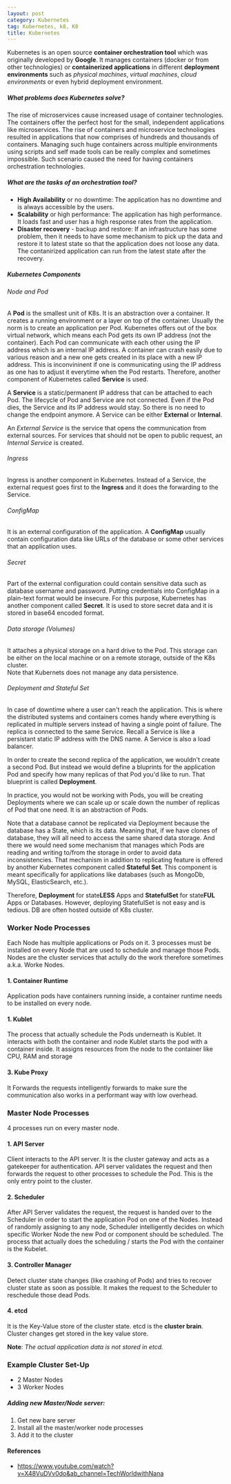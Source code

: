 ```yaml
---
layout: post
category: Kubernetes
tag: Kubernetes, k8, K8
title: Kubernetes
---
```

Kubernetes is an open source **container orchestration tool** which was originally developed by **Google**. It manages 
containers (docker or from other technologies) or **containerized applications** in different **deployment environments** 
such as *physical machines*, *virtual machines*, *cloud environments* or even hybrid deployment environment.

##### What problems does Kubernetes solve?
The rise of microservices cause increased usage of container technologies.
The containers offer the perfect host for the small, independent applications like microservices.
The rise of containers and microservice technoliogies resulted in applications that now comprises of hundreds and thousands of containers.
Managing such huge containers across multiple environments using scripts and self made tools can be really complex and sometimes impossible.
Such scenario caused the need for having containers orchestration technologies.

##### What are the tasks of an orchestration tool?
- **High Availability** or no downtime:
    The application has no downtime and is always accessible by the users.
- **Scalability** or high performance:
    The application has high performance. It loads fast and user has a high response rates from the application. 
- **Disaster recovery** - backup and restore:
    If an infrastructure has some problem, then it needs to have some mechanism to pick up the data and restore it to latest state so that the application does not loose any data.
    The contanirized application can run from the latest state after the recovery.

##### Kubernetes Components
###### Node and Pod
A **Pod** is the smallest unit of K8s. It is an abstraction over a container. It creates a running environment or a layer on top of the container. Usually the norm is to create an application per Pod.
Kubernetes offers out of the box virtual network, which means each Pod gets its own IP address (not the container). Each Pod can communicate with each other using the IP address which is an internal IP address.
A container can crash easily due to various reason and a new one gets created in its place with a new IP address.
This is inconvininent if one is communicating using the IP address as one has to adjust it everytime when the Pod restarts.
Therefore, another component of Kubernetes called **Service** is used.

A **Service** is a static/permanent IP address that can be attached to each Pod.
The lifecycle of Pod and Service are not connected. Even if the Pod dies, the Service and its IP address would stay. So there is no need to change the endpoint anymore.
A Service can be either **External** or **Internal**.

An *External Service* is the service that opens the communication from external sources.
For services that should not be open to public request, an *Internal Service* is created.

###### Ingress
Ingress is another component in Kubernetes. Instead of a Service, the external request goes first to the **Ingress** and it does the forwarding to the Service.

###### ConfigMap
It is an external configuration of the application. A **ConfigMap** usually contain configuration data like URLs of the database or some other services that an application uses.

###### Secret
Part of the external configuration could contain sensitive data such as database username and password. 
Putting credentials into ConfigMap in a plain-text format would be insecure.
For this purpose, Kubernetes has another component called **Secret**.
It is used to store secret data and it is stored in base64 encoded format.

###### Data storage (Volumes)
It attaches a physical storage on a hard drive to the Pod. This storage can be either on the local machine or on a remote storage, outside of the K8s cluster.  
Note that Kubernets does not manage any data persistence.

###### Deployment and Stateful Set
In case of downtime where a user can't reach the application.
This is where the distributed systems and containers comes handy where everything is replicated in multiple servers instead of having a single point of failure.
The replica is connected to the same Service. Recall a Service is like a persistant static IP address with the DNS name.
A Service is also a load balancer.

In order to create the second replica of the application, we wouldn't create a second Pod. But instead we would define a bluprints for the application Pod and specify how many replicas of that Pod you'd like to run.
That blueprint is called **Deployment**.

In practice, you would not be working with Pods, you will be creating Deployments where we can scale up or scale down the number of replicas of Pod that one need.
It is an abstraction of Pods.

Note that a database cannot be replicated via Deployment because the database has a State, which is its data.
Meaning that, if we have clones of database, they will all need to access the same shared data storage. And there we would need some mechanism that manages which Pods are reading and writing to/from the storage in order to avoid data inconsistencies.
That mechanism in addition to replicating feature is offered by another Kubernetes component called **Stateful Set**.
This component is meant specifically for applications like databases (such as MongoDb, MySQL, ElasticSearch, etc.).

Therefore, **Deployment** for state**LESS** Apps and **StatefulSet** for state**FUL** Apps or Databases.
However, deploying StatefulSet is not easy and is tedious. DB are often hosted outside of K8s cluster.

### Worker Node Processes
Each Node has multiple applications or Pods on it.
3 processes must be installed on every Node that are used to schedule and manage those Pods.
Nodes are the cluster services that actully do the work therefore sometimes  a.k.a. Worke Nodes.
#### 1. Container Runtime
Application pods have containers running inside, a container runtime needs to be installed on every node.

#### 1. Kublet
The process that actually schedule the Pods underneath is Kublet.
It interacts with both the container and node
Kublet starts the pod with a container inside. 
It assigns resources from the node to the container like CPU, RAM and storage
    
#### 3. Kube Proxy
It Forwards the requests intelligently forwards to make sure the communication also works in a performant way with low overhead.

### Master Node Processes
4 processes run on every master node.
#### 1. API Server
Client interacts to the API server. It is the cluster gateway and acts as a gatekeeper for authentication.
API server validates the request and then forwards the request to other processes to schedule the Pod.
This is the only entry point to the cluster.

#### 2. Scheduler
After API Server validates the request, the request is handed over to the Scheduler in order to start the application Pod on one of the Nodes.
Instead of randomly assigning to any node, Scheduler intelligently decides on which specific Worker Node the new Pod or component should be scheduled.
The process that actually does the scheduling / starts the Pod with the container is the Kubelet.

#### 3. Controller Manager
Detect cluster state changes (like crashing of Pods) and tries to recover cluster state as soon as possible.
It makes the request to the Scheduler to reschedule those dead Pods. 

#### 4. etcd
It is the Key-Value store of the cluster state.
etcd is the **cluster brain**. 
Cluster changes get stored in the key value store.

**Note**: *The actual application data is not stored in etcd.*

### Example Cluster Set-Up
 - 2 Master Nodes
 - 3 Worker Nodes
 
##### Adding new Master/Node server:
1) Get new bare server
2) Install all the master/worker node processes
3) Add it to the cluster

#### References
- https://www.youtube.com/watch?v=X48VuDVv0do&ab_channel=TechWorldwithNana
